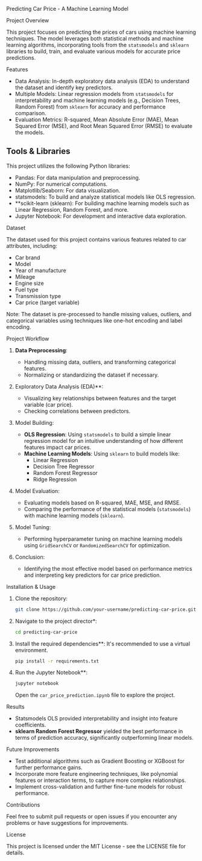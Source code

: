 Predicting Car Price - A Machine Learning Model

Project Overview

This project focuses on predicting the prices of cars using machine learning techniques. The model leverages both statistical methods and machine learning algorithms, incorporating tools from the `statsmodels` and `sklearn` libraries to build, train, and evaluate various models for accurate price predictions.

Features

- Data Analysis: In-depth exploratory data analysis (EDA) to understand the dataset and identify key predictors.
- Multiple Models: Linear regression models from `statsmodels` for interpretability and machine learning models (e.g., Decision Trees, Random Forest) from `sklearn` for accuracy and performance comparison.
- Evaluation Metrics: R-squared, Mean Absolute Error (MAE), Mean Squared Error (MSE), and Root Mean Squared Error (RMSE) to evaluate the models.

## Tools & Libraries

This project utilizes the following Python libraries:

- Pandas: For data manipulation and preprocessing.
- NumPy: For numerical computations.
- Matplotlib/Seaborn: For data visualization.
- statsmodels: To build and analyze statistical models like OLS regression.
- **scikit-learn (sklearn): For building machine learning models such as Linear Regression, Random Forest, and more.
- Jupyter Notebook: For development and interactive data exploration.

Dataset

The dataset used for this project contains various features related to car attributes, including:

- Car brand
- Model
- Year of manufacture
- Mileage
- Engine size
- Fuel type
- Transmission type
- Car price (target variable)

Note: The dataset is pre-processed to handle missing values, outliers, and categorical variables using techniques like one-hot encoding and label encoding.

Project Workflow

1. **Data Preprocessing**: 
   - Handling missing data, outliers, and transforming categorical features.
   - Normalizing or standardizing the dataset if necessary.
   
2. Exploratory Data Analysis (EDA)**:
   - Visualizing key relationships between features and the target variable (car price).
   - Checking correlations between predictors.

3. Model Building:
   - **OLS Regression**: Using `statsmodels` to build a simple linear regression model for an intuitive understanding of how different features impact car prices.
   - **Machine Learning Models**: Using `sklearn` to build models like:
     - Linear Regression
     - Decision Tree Regressor
     - Random Forest Regressor
     - Ridge Regression

4. Model Evaluation:
   - Evaluating models based on R-squared, MAE, MSE, and RMSE.
   - Comparing the performance of the statistical models (`statsmodels`) with machine learning models (`sklearn`).

5. Model Tuning:
   - Performing hyperparameter tuning on machine learning models using `GridSearchCV` or `RandomizedSearchCV` for optimization.

6. Conclusion:
   - Identifying the most effective model based on performance metrics and interpreting key predictors for car price prediction.

Installation & Usage

1. Clone the repository:
   ```bash
   git clone https://github.com/your-username/predicting-car-price.git
   ```

2. Navigate to the project director*:
   ```bash
   cd predicting-car-price
   ```

3. Install the required dependencies**:
   It's recommended to use a virtual environment.
   ```bash
   pip install -r requirements.txt
   ```

4. Run the Jupyter Notebook**:
   ```bash
   jupyter notebook
   ```
   Open the `car_price_prediction.ipynb` file to explore the project.

Results

- Statsmodels OLS provided interpretability and insight into feature coefficients.
- **sklearn Random Forest Regressor** yielded the best performance in terms of prediction accuracy, significantly outperforming linear models.
  
Future Improvements

- Test additional algorithms such as Gradient Boosting or XGBoost for further performance gains.
- Incorporate more feature engineering techniques, like polynomial features or interaction terms, to capture more complex relationships.
- Implement cross-validation and further fine-tune models for robust performance.

Contributions

Feel free to submit pull requests or open issues if you encounter any problems or have suggestions for improvements.

License

This project is licensed under the MIT License - see the LICENSE file for details.


